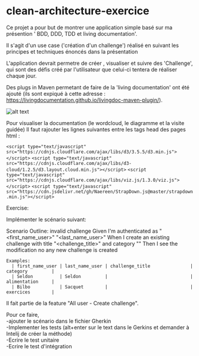 # clean-architecture-exercice
Ce projet a pour but de montrer une application simple basé sur ma présention ' BDD, DDD, TDD et living documentation'.

Il s'agit d'un use case ('création d'un challenge') réalisé en suivant les principes et techniques énoncés dans la présentation

L'application devrait permetre de créer , visualiser et suivre des 'Challenge', qui sont des défis créé par l'utilisateur que celui-ci tentera de réaliser chaque jour.

Des plugs in Maven permetant de faire de la 'living documentation' ont été ajouté (ils sont expiqué à cette adresse : https://livingdocumentation.github.io/livingdoc-maven-plugin/).

![alt text](https://user-images.githubusercontent.com/4274325/65676632-88e18f80-e050-11e9-86ad-325668dd0d8a.png)


Pour visualiser la documentation (le wordcloud, le diagramme et la visite guidée) Il faut rajouter les lignes suivantes entre les tags head des pages html :


   ```<script type="text/javascript" src="https://cdnjs.cloudflare.com/ajax/libs/d3/3.5.5/d3.min.js"></script>```
  ```<script type="text/javascript" src="https://cdnjs.cloudflare.com/ajax/libs/d3-cloud/1.2.5/d3.layout.cloud.min.js"></script>```
  ```<script type="text/javascript" src="https://cdnjs.cloudflare.com/ajax/libs/viz.js/1.3.0/viz.js"></script>```
  ```<script type="text/javascript" src="https://cdn.jsdelivr.net/gh/Naereen/StrapDown.js@master/strapdown.min.js"></script>```
  
  Exercise:
  
  Implémenter le scénario suivant: 

  Scenario Outline: invalid challenge
    Given I'm authenticated as "<first_name_user>" "<last_name_user>"
    When I create an existing challenge with title "<challenge_title>" and category "<category>"
    Then I see the modification no any new challenge is created

    Examples:
      | first_name_user | last_name_user | challenge_title               |  category         |
      | Seldon          | Seldon         |                               |  alimentation     |
      | Bilbo           | Sacquet        |                               |  exercices        |
                        
Il fait partie de la feature "All user - Create challenge".

Pour ce faire, 
<br/> -ajouter le scénario dans le fichier Gherkin
<br/> -Implementer les tests (alt+enter sur le text dans le Gerkins et demander à Intelij de créer la méthode)
<br/> -Ecrire le test unitaire
<br/> -Ecrire le test d'intégration
